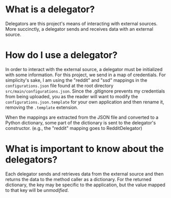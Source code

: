 # What is a delegator?

Delegators are this project's means of interacting with external sources. More succinctly, a delegator sends and receives data with an external source.

# How do I use a delegator?
In order to interact with the external source, a delegator must be initialized with some information. For this project, we send in a map of credentials. For simplicity's sake, I am using the "reddit" and "ssd" mappings in the `configurations.json` file found at the root directory `src/main/configurations.json`. Since the .gitignore prevents my credentials from being uploaded, you as the reader will want to modify the `configurations.json.template` for your own application and then rename it, removing the `.template` extension.

When the mappings are extracted from the JSON file and converted to a Python dictionary, some part of the dictionary is sent to the delegator's constructor. (e.g., the "reddit" mapping goes to RedditDelegator)

# What is important to know about the delegators?
Each delegator sends and retrieves data from the external source and then returns the data to the method caller as a dictionary. For the returned dictionary, the key may be specific to the application, but the value mapped to that key will be _unmodified_.

